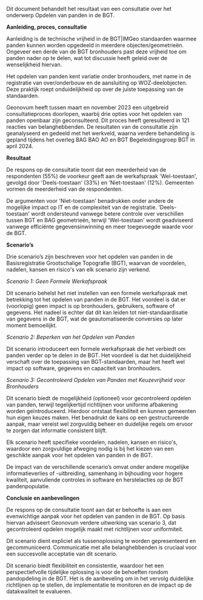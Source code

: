 Dit document behandelt het resultaat van een consultatie over het onderwerp
Opdelen van panden in de BGT.

**Aanleiding, proces, consultatie**

Aanleiding is de technische vrijheid in de BGT\|IMGeo standaarden waarmee panden
kunnen worden opgedeeld in meerdere objecten/geometrieën. Ongeveer een derde van
de BGT bronhouders past deze vrijheid toe om panden nader op te delen, wat tot
discussie heeft geleid over de wenselijkheid hiervan.

Het opdelen van panden kent variatie onder bronhouders, met name in de
registratie van over/onderbouw en de aansluiting op WOZ-deelobjecten. Deze
praktijk roept onduidelijkheid op over de juiste toepassing van de standaarden.

Geonovum heeft tussen maart en november 2023 een uitgebreid consultatieproces
doorlopen, waarbij drie opties voor het opdelen van panden openbaar zijn
geconsulteerd. Dit proces heeft geresulteerd in 121 reacties van
belanghebbenden. De resultaten van de consultatie zijn geanalyseerd en gedeeld
met het werkveld, waarna verdere behandeling is gepland tijdens het overleg BAG
BAO AO en BGT Begeleidingsgroep BGT in april 2024.

**Resultaat**

De respons op de consultatie toont dat een meerderheid van de respondenten (55%)
de voorkeur geeft aan de werkafspraak 'Wel-toestaan', gevolgd door
'Deels-toestaan' (33%) en 'Niet-toestaan' (12%). Gemeenten vormen de meerderheid
van de respondenten.

De argumenten voor 'Niet-toestaan' benadrukken onder andere de mogelijke impact
op IT en de complexiteit van de registratie. 'Deels-toestaan' wordt ondersteund
vanwege betere controle over verschillen tussen BGT en BAG geometrieën, terwijl
'Wel-toestaan' wordt geadviseerd vanwege efficiënte gegevensinwinning en meer
toegevoegde waarde voor de BGT.

**Scenario’s**

Drie scenario’s zijn beschreven voor het opdelen van panden in de
Basisregistratie Grootschalige Topografie (BGT), waarvan de voordelen, nadelen,
kansen en risico's van elk scenario zijn verkend.

*Scenario 1: Geen Formele Werkafspraak*

Dit scenario behelst het niet instellen van een formele werkafspraak met
betrekking tot het opdelen van panden in de BGT. Het voordeel is dat er
(voorlopig) geen impact is op bronhouders, gebruikers, software of gegevens. Het
nadeel is echter dat dit kan leiden tot niet-standaardisatie van gegevens in de
BGT, wat de geautomatiseerde conversies op later moment bemoeilijkt.

*Scenario 2: Beperken van het Opdelen van Panden*

Dit scenario introduceert een formele werkafspraak die het verbiedt om panden
verder op te delen in de BGT. Het voordeel is dat het duidelijkheid verschaft
over de toepassing van BGT-standaarden, maar het heeft wel impact op software,
gegevens en capaciteit van bronhouders.

*Scenario 3: Gecontroleerd Opdelen van Panden met Keuzevrijheid voor
Bronhouders*

Dit scenario biedt de mogelijkheid (optioneel) voor gecontroleerd opdelen van
panden, terwijl tegelijkertijd richtlijnen voor uniforme afbakening worden
geïntroduceerd. Hierdoor ontstaat flexibiliteit en kunnen gemeenten hun eigen
keuzes maken. Het benadrukt de kans op een gestructureerde aanpak, maar vereist
wel zorgvuldig beheer en duidelijke regels om ervoor te zorgen dat informatie
consistent blijft.

Elk scenario heeft specifieke voordelen, nadelen, kansen en risico's, waardoor
een zorgvuldige afweging nodig is bij het kiezen van een geschikte aanpak voor
het opdelen van panden in de BGT.

De impact van de verschillende scenario’s omvat onder andere mogelijke
informatieverlies of -uitbreiding, samenhang in bijhouding voor hogere
kwaliteit, aanvullende controles in software en herstelacties op de BGT
pandenpopulatie.

**Conclusie en aanbevelingen**

De respons op de consultatie toont aan dat er behoefte is aan een evenwichtige
aanpak voor het opdelen van panden in de BGT. Op basis hiervan adviseert
Geonovum verdere uitwerking van scenario 3, dat gecontroleerd opdelen mogelijk
maakt met richtlijnen voor uniformiteit.

Dit scenario dient expliciet als tussenoplossing te worden gepresenteerd en
gecommuniceerd. Communicatie met alle belanghebbenden is cruciaal voor een
succesvolle acceptatie van dit scenario.

Dit scenario biedt flexibiliteit en consistentie, waardoor het een
perspectiefvolle tijdelijke oplossing is voor de behoeften rondom pandopdeling
in de BGT. Het is de aanbeveling om in het vervolg duidelijke richtlijnen op te
stellen, de implementatie te monitoren en de impact op de datakwaliteit te
evalueren.
